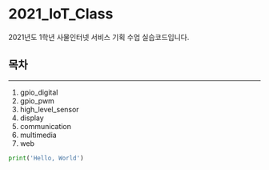 # 2021_IoT_Class
2021년도 1학년 사물인터넷 서비스 기획 수업 실습코드입니다.  

## 목차
---
1. gpio_digital
2. gpio_pwm
3. high_level_sensor
4. display
5. communication
6. multimedia
7. web

```python
print('Hello, World')
```
